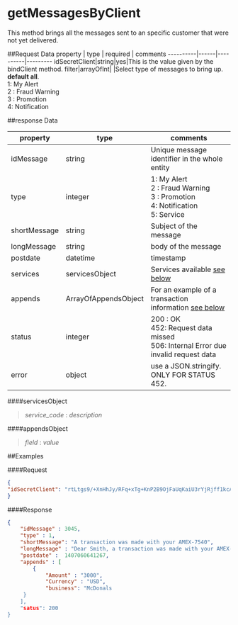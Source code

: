 getMessagesByClient
=======================
This method brings all the messages sent to an specific customer that were not yet  delivered.


##Request Data
property  | type | required | comments
----------|------|----------|---------
idSecretClient|string|yes|This is the value given by the bindClient method.
filter|arrayOfInt| |Select type of messages to bring up. <br>**default all**.<br> 1: My Alert<br> 2 : Fraud Warning<br> 3 : Promotion <br> 4: Notification

##response Data

property | type | comments
----------|------|---------
idMessage|string|Unique message identifier in the whole  entity 
type|integer| 1: My Alert<br> 2 : Fraud Warning<br> 3 : Promotion <br> 4: Notification <br> 5: Service  
shortMessage|string|Subject of the message
longMessage|string|body of the message
postdate|datetime|timestamp
services|servicesObject|Services available [see below]()
appends|ArrayOfAppendsObject|For an example of a transaction information [see below]()	
status|integer| 200 : OK<br> 452: Request data missed <br> 506: Internal Error due invalid request data
error|object| use a JSON.stringify. ONLY FOR STATUS 452.

####servicesObject
	
> *service_code* : *description*

####appendsObject
> *field* : *value*

##Examples

####Request

```json
{
"idSecretClient": "rtLtgs9/+XnHhJy/RFq+xTg+KnP2B9OjFaUqKaiU3rYjRjff1kcAxW1veBwboz2Vc5T28vvUXTi5nUes4asHoNJbQsbc7zLNAHirrI8ra6xMnU4bhF8wkDeqBOHmWiomcn/UY858wEYAl+/Dpz53L2qHT9pU7Q+EVSTovgYogJ66WoNt7CoDkfh7zrb9vJZq7ojqskhVA6LUi9O4BhiI3Q=="
}
```

####Response
```json
{
    "idMessage" : 3045,
    "type" : 1,
    "shortMessage": "A transaction was made with your AMEX-7540",
    "longMessage" : "Dear Smith, a transaction was made with your AMEX-7540 for an amount of $3000USD.",
    "postdate" :  1407060641267,
    "appends" : [
    	{
	    	"Amount" : "3000",
	    	"Currency" : "USD",
	    	"business": "McDonals
	 }
    ],
    "satus": 200
}
```
